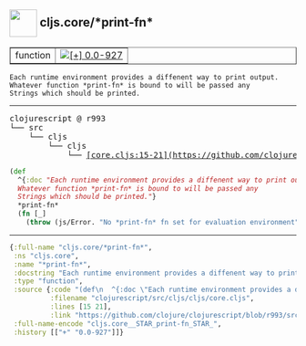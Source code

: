 ## <img width="48px" valign="middle" src="http://i.imgur.com/Hi20huC.png"> cljs.core/\*print-fn\*

 <table border="1">
<tr>
<td>function</td>
<td><a href="https://github.com/cljsinfo/api-refs/tree/0.0-927"><img valign="middle" alt="[+] 0.0-927" src="https://img.shields.io/badge/+-0.0--927-lightgrey.svg"></a> </td>
</tr>
</table>

 <samp>
</samp>

```
Each runtime environment provides a diffenent way to print output.
Whatever function *print-fn* is bound to will be passed any
Strings which should be printed.
```

---

 <pre>
clojurescript @ r993
└── src
    └── cljs
        └── cljs
            └── <ins>[core.cljs:15-21](https://github.com/clojure/clojurescript/blob/r993/src/cljs/cljs/core.cljs#L15-L21)</ins>
</pre>

```clj
(def
  ^{:doc "Each runtime environment provides a diffenent way to print output.
  Whatever function *print-fn* is bound to will be passed any
  Strings which should be printed."}
  *print-fn*
  (fn [_]
    (throw (js/Error. "No *print-fn* fn set for evaluation environment"))))
```


---

```clj
{:full-name "cljs.core/*print-fn*",
 :ns "cljs.core",
 :name "*print-fn*",
 :docstring "Each runtime environment provides a diffenent way to print output.\nWhatever function *print-fn* is bound to will be passed any\nStrings which should be printed.",
 :type "function",
 :source {:code "(def\n  ^{:doc \"Each runtime environment provides a diffenent way to print output.\n  Whatever function *print-fn* is bound to will be passed any\n  Strings which should be printed.\"}\n  *print-fn*\n  (fn [_]\n    (throw (js/Error. \"No *print-fn* fn set for evaluation environment\"))))",
          :filename "clojurescript/src/cljs/cljs/core.cljs",
          :lines [15 21],
          :link "https://github.com/clojure/clojurescript/blob/r993/src/cljs/cljs/core.cljs#L15-L21"},
 :full-name-encode "cljs.core__STAR_print-fn_STAR_",
 :history [["+" "0.0-927"]]}

```
